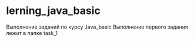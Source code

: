 # lerning_java_basic
Выполнение заданий по курсу Java_basic
Выполнение первого задания лежит в папке task_1
